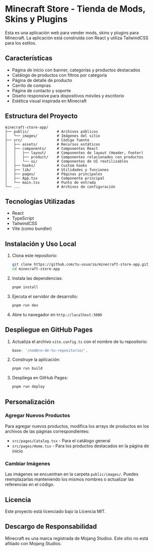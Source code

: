 # Minecraft Store - Tienda de Mods, Skins y Plugins

Esta es una aplicación web para vender mods, skins y plugins para Minecraft. La aplicación está construida con React y utiliza TailwindCSS para los estilos.

## Características

- Página de inicio con banner, categorías y productos destacados
- Catálogo de productos con filtros por categoría
- Página de detalle de producto
- Carrito de compras
- Página de contacto y soporte
- Diseño responsive para dispositivos móviles y escritorio
- Estética visual inspirada en Minecraft

## Estructura del Proyecto

```
minecraft-store-app/
├── public/             # Archivos públicos
│   └── images/         # Imágenes del sitio
├── src/                # Código fuente
│   ├── assets/         # Recursos estáticos
│   ├── components/     # Componentes React
│   │   ├── layout/     # Componentes de layout (Header, Footer)
│   │   ├── product/    # Componentes relacionados con productos
│   │   └── ui/         # Componentes de UI reutilizables
│   ├── hooks/          # Custom hooks
│   ├── lib/            # Utilidades y funciones
│   ├── pages/          # Páginas principales
│   ├── App.tsx         # Componente principal
│   └── main.tsx        # Punto de entrada
└── ...                 # Archivos de configuración
```

## Tecnologías Utilizadas

- React
- TypeScript
- TailwindCSS
- Vite (como bundler)

## Instalación y Uso Local

1. Clona este repositorio:
   ```bash
   git clone https://github.com/tu-usuario/minecraft-store-app.git
   cd minecraft-store-app
   ```

2. Instala las dependencias:
   ```bash
   pnpm install
   ```

3. Ejecuta el servidor de desarrollo:
   ```bash
   pnpm run dev
   ```

4. Abre tu navegador en `http://localhost:3000`

## Despliegue en GitHub Pages

1. Actualiza el archivo `vite.config.ts` con el nombre de tu repositorio:
   ```typescript
   base: '/nombre-de-tu-repositorio/',
   ```

2. Construye la aplicación:
   ```bash
   pnpm run build
   ```

3. Despliega en GitHub Pages:
   ```bash
   pnpm run deploy
   ```

## Personalización

### Agregar Nuevos Productos

Para agregar nuevos productos, modifica los arrays de productos en los archivos de las páginas correspondientes:

- `src/pages/Catalog.tsx` - Para el catálogo general
- `src/pages/Home.tsx` - Para los productos destacados en la página de inicio

### Cambiar Imágenes

Las imágenes se encuentran en la carpeta `public/images/`. Puedes reemplazarlas manteniendo los mismos nombres o actualizar las referencias en el código.

## Licencia

Este proyecto está licenciado bajo la Licencia MIT.

## Descargo de Responsabilidad

Minecraft es una marca registrada de Mojang Studios. Este sitio no está afiliado con Mojang Studios.
